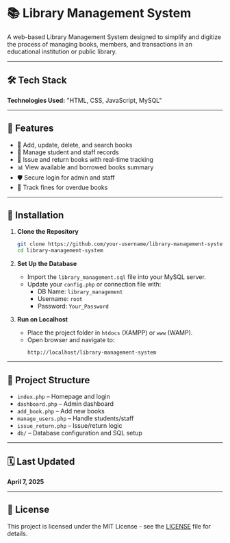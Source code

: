# 📚 Library Management System

A web-based Library Management System designed to simplify and digitize the process of managing books, members, and transactions in an educational institution or public library.

---

## 🛠️ Tech Stack

**Technologies Used:** "HTML, CSS, JavaScript, MySQL"

---

## 🚀 Features

- 📖 Add, update, delete, and search books
- 👥 Manage student and staff records
- 🔄 Issue and return books with real-time tracking
- 📊 View available and borrowed books summary
- 🛡️ Secure login for admin and staff
- 🧾 Track fines for overdue books

---

## 🧰 Installation

1. **Clone the Repository**  
   ```bash
   git clone https://github.com/your-username/library-management-system.git
   cd library-management-system
   ```

2. **Set Up the Database**  
   - Import the `library_management.sql` file into your MySQL server.
   - Update your `config.php` or connection file with:
     - DB Name: `library_management`
     - Username: `root`
     - Password: `Your_Password`

3. **Run on Localhost**  
   - Place the project folder in `htdocs` (XAMPP) or `www` (WAMP).
   - Open browser and navigate to:
     ```
     http://localhost/library-management-system
     ```

---

## 📌 Project Structure

- `index.php` – Homepage and login
- `dashboard.php` – Admin dashboard
- `add_book.php` – Add new books
- `manage_users.php` – Handle students/staff
- `issue_return.php` – Issue/return logic
- `db/` – Database configuration and SQL setup

---

## 🗓️ Last Updated

**April 7, 2025**

---

## 📄 License

This project is licensed under the MIT License - see the [LICENSE](LICENSE) file for details.
